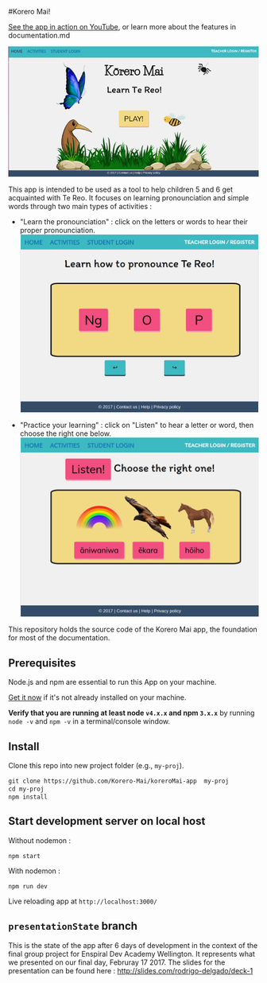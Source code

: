 #Korero Mai!

[See the app in action on YouTube](https://www.youtube.com/playlist?list=PLRr0G685GhPsSunkM2a9jnKxTCckaUW6s), or learn more about the features in documentation.md

![Home page](/documentation/koreromai_home.png)

This app is intended to be used as a tool to help children 5 and 6 get acquainted with Te Reo. It focuses on learning pronounciation and simple words through two main types of activities :
* "Learn the pronounciation" : click on the letters or words to hear their proper pronounciation.
![Learn](/documentation/koreromai_learnsounds.png)

* "Practice your learning" : click on "Listen" to hear a letter or word, then choose the right one below.
![Practice](/documentation/koreromai_practicewords.png)

This repository holds the source code of the Korero Mai app,
the foundation for most of the documentation.


## Prerequisites


Node.js and npm are essential to run this App on your machine.


<a href="https://docs.npmjs.com/getting-started/installing-node" target="_blank" title="Installing Node.js and updating npm">
Get it now</a> if it's not already installed on your machine.


**Verify that you are running at least node `v4.x.x` and npm `3.x.x`**
by running `node -v` and `npm -v` in a terminal/console window.

## Install

Clone this repo into new project folder (e.g., `my-proj`).
```shell
git clone https://github.com/Korero-Mai/koreroMai-app  my-proj
cd my-proj
npm install
```

## Start development server on local host
Without nodemon :
```
npm start
```
With nodemon : 
````
npm run dev
````
Live reloading app at `http://localhost:3000/`

## `presentationState` branch

This is the state of the app after 6 days of development in the context of the final group project for Enspiral Dev Academy Wellington. It represents what we presented on our final day, Februray 17 2017. The slides for the presentation can be found here : http://slides.com/rodrigo-delgado/deck-1
